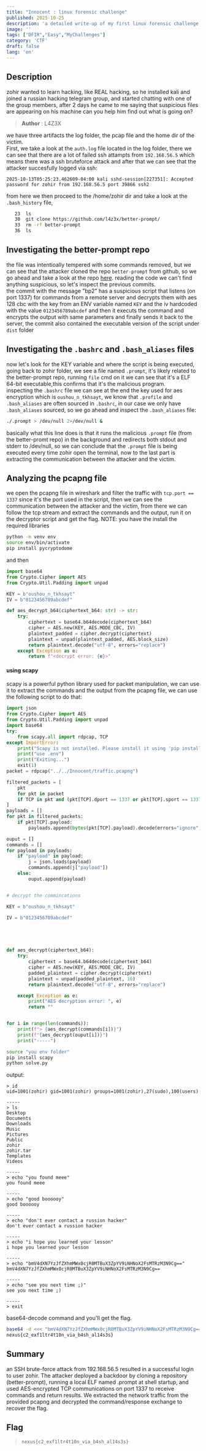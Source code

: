 ```yaml
---
title: "Innocent : linux forensic challenge"
published: 2025-10-25
description: 'a detailed write-up of my first linux forensic challenge from nextrace event.'
image: ''
tags: ["DFIR","Easy","MyChallenges"]
category: 'CTF'
draft: false 
lang: 'en'
---
```


## Description
zohir wanted to learn hacking, like REAL hacking, so he installed kali and joined a russian hacking telegram group, and started chatting with one of the group members, after 2 days he came to me saying that suspicious files are appearing on his machine 
can you help him find out what is going on?  
> **Author** : L4Z3X


we have three artifacts the log folder, the pcap file and the home dir of the victim.<br/>
First, we take a look at the `auth.log` file located in the log folder, there we can see that there are a lot of failed ssh attampts from `192.168.56.5` which means there was a ssh bruteforce attack and after that we can see that the attacker succesfully logged via ssh:
```
2025-10-13T05:25:23.462609-04:00 kali sshd-session[227351]: Accepted password for zohir from 192.168.56.5 port 39866 ssh2
```
from here we then proceed to the /home/zohir dir and take a look at the `.bash_history` file,
```bash
   23  ls
   30  git clone https://github.com/l4z3x/better-prompt/
   33  rm -rf better-prompt
   36  ls
``` 

## Investigating the better-prompt repo
the file was intentioally tempered with some commands removed, but we can see that the attacker cloned the repo `better-prompt` from github, so we go ahead and take a look at the repo [here](https://github.com/l4z3x/better-prompt/). reading the code we can't find anything suspicious, so let's inspect the previous commits.<br/> the commit with the message "bp2" has a suspicious script that listens (on port 1337) for commands from a remote server and decrypts them with aes 128 cbc with the key from an ENV variable named `KEY` and the iv hardcoded with the value `0123456789abcdef` and then it executs the command and encrypts the output with same parameters and finally sends it back to the server, the commit also contained the executable version of the script under `dist` folder 
<br/>
## Investigating the `.bashrc` and `.bash_aliases` files
now let's look for the KEY variable and where the script is being executed, going back to zohir folder, we see a file named `.prompt`, it's likely related to the better-prompt repo, running `file` cmd on it we can see that it's a ELF 64-bit executable,this confirms that it's the malicious program.<br/>
inspecting the `.bashrc` file we can see at the end the key used for aes encryption which is `oushou_n_tkhsayt`, we know that `.profile` and `.bash_aliases` are often sourced in `.bashrc`, in our case we only have `.bash_aliases` sourced, so we go ahead and inspect the `.bash_aliases` file:
```bash
./.prompt > /dev/null 2>/dev/null &
```
basically what this line does is that it runs the malicious `.prompt` file (from the better-promt repo) in the background and redirects both stdout and stderr to /dev/null, so we can conclude that the `.prompt` file is being executed every time zohir open the terminal, now to the last part is extracting the communication between the attacker and the victim.

## Analyzing the pcapng file
we open the pcapng file in wireshark and filter the traffic with `tcp.port == 1337` since it's the port used in the script, then we can see the communication between the attacker and the victim, from there we can follow the tcp stream and extract the commands and the output, run it on the decryptor script and get the flag.
NOTE: you have the install the required libraries
```bash
python -m venv env
source env/bin/activate
pip install pycryptodome
```
and then
```python
import base64
from Crypto.Cipher import AES
from Crypto.Util.Padding import unpad

KEY = b"oushou_n_tkhsayt"
IV = b"0123456789abcdef"

def aes_decrypt_b64(ciphertext_b64: str) -> str:
    try:
        ciphertext = base64.b64decode(ciphertext_b64)
        cipher = AES.new(KEY, AES.MODE_CBC, IV)
        plaintext_padded = cipher.decrypt(ciphertext)
        plaintext = unpad(plaintext_padded, AES.block_size)
        return plaintext.decode("utf-8", errors="replace")
    except Exception as e:
        return f"<decrypt error: {e}>"
```

#### using scapy
scapy is a powerful python library used for packet manipulation, we can use it to extract the commands and the output from the pcapng file, we can use the following script to do that:
```python
import json
from Crypto.Cipher import AES
from Crypto.Util.Padding import unpad
import base64
try:
    from scapy.all import rdpcap, TCP
except ImportError:
    print("Scapy is not installed. Please install it using 'pip install scapy'")
    print("use .env")
    print("Exiting...")
    exit(1)
packet = rdpcap("../../Innocent/traffic.pcapng")

filtered_packets = [
    pkt
    for pkt in packet
    if TCP in pkt and (pkt[TCP].dport == 1337 or pkt[TCP].sport == 1337)
]
payloads = []
for pkt in filtered_packets:
    if pkt[TCP].payload:
        payloads.append(bytes(pkt[TCP].payload).decode(errors="ignore"))

ouput = []
commands = []
for payload in payloads:
    if "payload" in payload:
        j = json.loads(payload)
        commands.append(j["payload"])
    else:
        ouput.append(payload)


# decrypt the commincations

KEY = b"oushou_n_tkhsayt"

IV = b"0123456789abcdef"





def aes_decrypt(ciphertext_b64):
    try:
        ciphertext = base64.b64decode(ciphertext_b64)
        cipher = AES.new(KEY, AES.MODE_CBC, IV)
        padded_plaintext = cipher.decrypt(ciphertext)
        plaintext = unpad(padded_plaintext, 16)
        return plaintext.decode("utf-8", errors="replace")

    except Exception as e:
        print("AES decryption error: ", e)
        return ""


for i in range(len(commands)):
    print(f"> {aes_decrypt(commands[i])}")
    print(f"{aes_decrypt(ouput[i])}")
    print("-----")
```
```bash
source "you env folder"
pip install scapy
python solve.py
```
output:
```
> id
uid=1001(zohir) gid=1001(zohir) groups=1001(zohir),27(sudo),100(users)

-----
> ls
Desktop
Documents
Downloads
Music
Pictures
Public
zohir
zohir.tar
Templates
Videos

-----
> echo "you found meee"
you found meee

-----
> echo "good boooooy"
good boooooy

-----
> echo "don't ever contact a russion hacker"
don't ever contact a russion hacker

-----
> echo "i hope you learned your lesson"
i hope you learned your lesson

-----
> echo "bmV4dXN7YzJfZXhmMWx0cjR0MTBuX3ZpYV9iNHNoX2FsMTRzM3N9Cg=="
bmV4dXN7YzJfZXhmMWx0cjR0MTBuX3ZpYV9iNHNoX2FsMTRzM3N9Cg==

-----
> echo "see you next time ;)"
see you next time ;)

-----
> exit
```
base64-decode command and you'll get the flag. 
```bash
base64 -d <<< "bmV4dXN7YzJfZXhmMWx0cjR0MTBuX3ZpYV9iNHNoX2FsMTRzM3N9Cg=="                                                    
nexus{c2_exf1ltr4t10n_via_b4sh_al14s3s}
```
## Summary
an SSH brute-force attack from 192.168.56.5 resulted in a successful login to user zohir. The attacker deployed a backdoor by cloning a repository (better-prompt), running a local ELF named .prompt at shell startup, and used AES-encrypted TCP communications on port 1337 to receive commands and return results. We extracted the network traffic from the provided pcapng and decrypted the command/response exchange to recover the flag.



## Flag
> `nexus{c2_exf1ltr4t10n_via_b4sh_al14s3s}`
